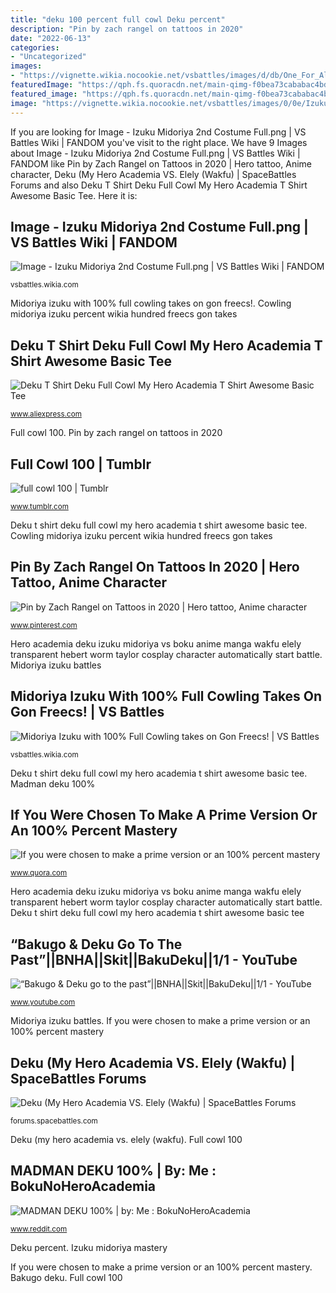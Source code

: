 ```yaml
---
title: "deku 100 percent full cowl Deku percent"
description: "Pin by zach rangel on tattoos in 2020"
date: "2022-06-13"
categories:
- "Uncategorized"
images:
- "https://vignette.wikia.nocookie.net/vsbattles/images/d/db/One_For_All.png/revision/latest/scale-to-width-down/272?cb=20171030004029"
featuredImage: "https://qph.fs.quoracdn.net/main-qimg-f0bea73cababac4bd0beee44753ecc09"
featured_image: "https://qph.fs.quoracdn.net/main-qimg-f0bea73cababac4bd0beee44753ecc09"
image: "https://vignette.wikia.nocookie.net/vsbattles/images/0/0e/Izuku_Midoriya_2nd_Costume_Full.png/revision/latest?cb=20170806221554"
---
```


If you are looking for Image - Izuku Midoriya 2nd Costume Full.png | VS Battles Wiki | FANDOM you've visit to the right place. We have 9 Images about Image - Izuku Midoriya 2nd Costume Full.png | VS Battles Wiki | FANDOM like Pin by Zach Rangel on Tattoos in 2020 | Hero tattoo, Anime character, Deku (My Hero Academia VS. Elely (Wakfu) | SpaceBattles Forums and also Deku T Shirt Deku Full Cowl My Hero Academia T Shirt Awesome Basic Tee. Here it is:

## Image - Izuku Midoriya 2nd Costume Full.png | VS Battles Wiki | FANDOM

![Image - Izuku Midoriya 2nd Costume Full.png | VS Battles Wiki | FANDOM](https://vignette.wikia.nocookie.net/vsbattles/images/0/0e/Izuku_Midoriya_2nd_Costume_Full.png/revision/latest?cb=20170806221554 "Hero academia deku izuku midoriya vs boku anime manga wakfu elely transparent hebert worm taylor cosplay character automatically start battle")

<small>vsbattles.wikia.com</small>

Midoriya izuku with 100% full cowling takes on gon freecs!. Cowling midoriya izuku percent wikia hundred freecs gon takes

## Deku T Shirt Deku Full Cowl My Hero Academia T Shirt Awesome Basic Tee

![Deku T Shirt Deku Full Cowl My Hero Academia T Shirt Awesome Basic Tee](https://ae01.alicdn.com/kf/HTB1Wot.KAOWBuNjSsppq6xPgpXaD/Deku-T-Shirt-Deku-Full-Cowl-My-Hero-Academia-T-Shirt-Awesome-Basic-Tee-Shirt-100.jpg_640x640.jpg "Midoriya izuku with 100% full cowling takes on gon freecs!")

<small>www.aliexpress.com</small>

Full cowl 100. Pin by zach rangel on tattoos in 2020

## Full Cowl 100 | Tumblr

![full cowl 100 | Tumblr](https://66.media.tumblr.com/3c636933470a41fab1499a001429a36f/b04c5e8c90ed1169-3c/s500x750/b3fd9851aba90cd7f2b0e914a2a42ec0126d89ab.jpg "Full cowl 100")

<small>www.tumblr.com</small>

Deku t shirt deku full cowl my hero academia t shirt awesome basic tee. Cowling midoriya izuku percent wikia hundred freecs gon takes

## Pin By Zach Rangel On Tattoos In 2020 | Hero Tattoo, Anime Character

![Pin by Zach Rangel on Tattoos in 2020 | Hero tattoo, Anime character](https://i.pinimg.com/originals/5d/3e/28/5d3e28fb06c2f7bf63c4bdff2fbb853d.jpg "Deku (my hero academia vs. elely (wakfu)")

<small>www.pinterest.com</small>

Hero academia deku izuku midoriya vs boku anime manga wakfu elely transparent hebert worm taylor cosplay character automatically start battle. Midoriya izuku battles

## Midoriya Izuku With 100% Full Cowling Takes On Gon Freecs! | VS Battles

![Midoriya Izuku with 100% Full Cowling takes on Gon Freecs! | VS Battles](https://vignette.wikia.nocookie.net/vsbattles/images/d/db/One_For_All.png/revision/latest/scale-to-width-down/272?cb=20171030004029 "Deku izuku midoriya boku percent cowling dump lapiz animebilder ilustraciones imprimir helden hintergrundbilder karol uchiha könyv dibujar friendbookmark")

<small>vsbattles.wikia.com</small>

Deku t shirt deku full cowl my hero academia t shirt awesome basic tee. Madman deku 100%

## If You Were Chosen To Make A Prime Version Or An 100% Percent Mastery

![If you were chosen to make a prime version or an 100% percent mastery](https://qph.fs.quoracdn.net/main-qimg-f0bea73cababac4bd0beee44753ecc09 "Deku (my hero academia vs. elely (wakfu)")

<small>www.quora.com</small>

Hero academia deku izuku midoriya vs boku anime manga wakfu elely transparent hebert worm taylor cosplay character automatically start battle. Deku t shirt deku full cowl my hero academia t shirt awesome basic tee

## “Bakugo &amp; Deku Go To The Past”||BNHA||Skit||BakuDeku||1/1 - YouTube

![“Bakugo &amp; Deku go to the past”||BNHA||Skit||BakuDeku||1/1 - YouTube](https://i.ytimg.com/vi/ft95oPgbanU/maxresdefault.jpg "Izuku midoriya mastery")

<small>www.youtube.com</small>

Midoriya izuku battles. If you were chosen to make a prime version or an 100% percent mastery

## Deku (My Hero Academia VS. Elely (Wakfu) | SpaceBattles Forums

![Deku (My Hero Academia VS. Elely (Wakfu) | SpaceBattles Forums](https://i.imgur.com/76NgcKu.png "Madman deku 100%")

<small>forums.spacebattles.com</small>

Deku (my hero academia vs. elely (wakfu). Full cowl 100

## MADMAN DEKU 100% | By: Me : BokuNoHeroAcademia

![MADMAN DEKU 100% | by: Me : BokuNoHeroAcademia](https://i.redd.it/4l6iksz5kctz.jpg "Cowling midoriya izuku percent wikia hundred freecs gon takes")

<small>www.reddit.com</small>

Deku percent. Izuku midoriya mastery

If you were chosen to make a prime version or an 100% percent mastery. Bakugo deku. Full cowl 100
